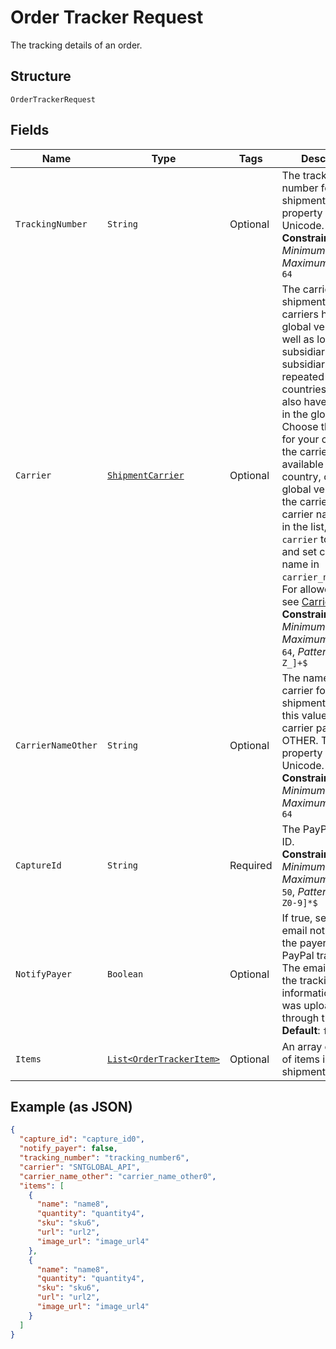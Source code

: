 
# Order Tracker Request

The tracking details of an order.

## Structure

`OrderTrackerRequest`

## Fields

| Name | Type | Tags | Description | Getter | Setter |
|  --- | --- | --- | --- | --- | --- |
| `TrackingNumber` | `String` | Optional | The tracking number for the shipment. This property supports Unicode.<br>**Constraints**: *Minimum Length*: `1`, *Maximum Length*: `64` | String getTrackingNumber() | setTrackingNumber(String trackingNumber) |
| `Carrier` | [`ShipmentCarrier`](../../doc/models/shipment-carrier.md) | Optional | The carrier for the shipment. Some carriers have a global version as well as local subsidiaries. The subsidiaries are repeated over many countries and might also have an entry in the global list. Choose the carrier for your country. If the carrier is not available for your country, choose the global version of the carrier. If your carrier name is not in the list, set `carrier` to `OTHER` and set carrier name in `carrier_name_other`. For allowed values, see <a href="/docs/tracking/reference/carriers/">Carriers</a>.<br>**Constraints**: *Minimum Length*: `1`, *Maximum Length*: `64`, *Pattern*: `^[0-9A-Z_]+$` | ShipmentCarrier getCarrier() | setCarrier(ShipmentCarrier carrier) |
| `CarrierNameOther` | `String` | Optional | The name of the carrier for the shipment. Provide this value only if the carrier parameter is OTHER. This property supports Unicode.<br>**Constraints**: *Minimum Length*: `1`, *Maximum Length*: `64` | String getCarrierNameOther() | setCarrierNameOther(String carrierNameOther) |
| `CaptureId` | `String` | Required | The PayPal capture ID.<br>**Constraints**: *Minimum Length*: `1`, *Maximum Length*: `50`, *Pattern*: `^[a-zA-Z0-9]*$` | String getCaptureId() | setCaptureId(String captureId) |
| `NotifyPayer` | `Boolean` | Optional | If true, sends an email notification to the payer of the PayPal transaction. The email contains the tracking information that was uploaded through the API.<br>**Default**: `false` | Boolean getNotifyPayer() | setNotifyPayer(Boolean notifyPayer) |
| `Items` | [`List<OrderTrackerItem>`](../../doc/models/order-tracker-item.md) | Optional | An array of details of items in the shipment. | List<OrderTrackerItem> getItems() | setItems(List<OrderTrackerItem> items) |

## Example (as JSON)

```json
{
  "capture_id": "capture_id0",
  "notify_payer": false,
  "tracking_number": "tracking_number6",
  "carrier": "SNTGLOBAL_API",
  "carrier_name_other": "carrier_name_other0",
  "items": [
    {
      "name": "name8",
      "quantity": "quantity4",
      "sku": "sku6",
      "url": "url2",
      "image_url": "image_url4"
    },
    {
      "name": "name8",
      "quantity": "quantity4",
      "sku": "sku6",
      "url": "url2",
      "image_url": "image_url4"
    }
  ]
}
```

